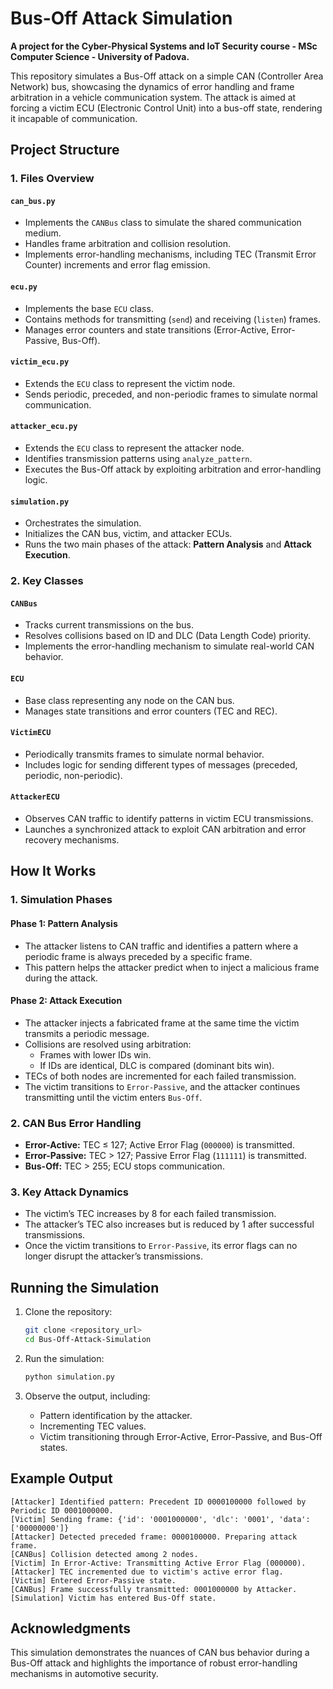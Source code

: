 # Bus-Off Attack Simulation

**A project for the Cyber-Physical Systems and IoT Security course - MSc Computer Science - University of Padova.**

This repository simulates a Bus-Off attack on a simple CAN (Controller Area Network) bus, showcasing the dynamics of error handling and frame arbitration in a vehicle communication system. The attack is aimed at forcing a victim ECU (Electronic Control Unit) into a bus-off state, rendering it incapable of communication.

## Project Structure

### 1. **Files Overview**

#### **`can_bus.py`**
- Implements the `CANBus` class to simulate the shared communication medium.
- Handles frame arbitration and collision resolution.
- Implements error-handling mechanisms, including TEC (Transmit Error Counter) increments and error flag emission.

#### **`ecu.py`**
- Implements the base `ECU` class.
- Contains methods for transmitting (`send`) and receiving (`listen`) frames.
- Manages error counters and state transitions (Error-Active, Error-Passive, Bus-Off).

#### **`victim_ecu.py`**
- Extends the `ECU` class to represent the victim node.
- Sends periodic, preceded, and non-periodic frames to simulate normal communication.

#### **`attacker_ecu.py`**
- Extends the `ECU` class to represent the attacker node.
- Identifies transmission patterns using `analyze_pattern`.
- Executes the Bus-Off attack by exploiting arbitration and error-handling logic.

#### **`simulation.py`**
- Orchestrates the simulation.
- Initializes the CAN bus, victim, and attacker ECUs.
- Runs the two main phases of the attack: **Pattern Analysis** and **Attack Execution**.

### 2. **Key Classes**

#### **`CANBus`**
- Tracks current transmissions on the bus.
- Resolves collisions based on ID and DLC (Data Length Code) priority.
- Implements the error-handling mechanism to simulate real-world CAN behavior.

#### **`ECU`**
- Base class representing any node on the CAN bus.
- Manages state transitions and error counters (TEC and REC).

#### **`VictimECU`**
- Periodically transmits frames to simulate normal behavior.
- Includes logic for sending different types of messages (preceded, periodic, non-periodic).

#### **`AttackerECU`**
- Observes CAN traffic to identify patterns in victim ECU transmissions.
- Launches a synchronized attack to exploit CAN arbitration and error recovery mechanisms.

## How It Works

### 1. **Simulation Phases**

#### **Phase 1: Pattern Analysis**
- The attacker listens to CAN traffic and identifies a pattern where a periodic frame is always preceded by a specific frame.
- This pattern helps the attacker predict when to inject a malicious frame during the attack.

#### **Phase 2: Attack Execution**
- The attacker injects a fabricated frame at the same time the victim transmits a periodic message.
- Collisions are resolved using arbitration:
  - Frames with lower IDs win.
  - If IDs are identical, DLC is compared (dominant bits win).
- TECs of both nodes are incremented for each failed transmission.
- The victim transitions to `Error-Passive`, and the attacker continues transmitting until the victim enters `Bus-Off`.

### 2. **CAN Bus Error Handling**
- **Error-Active:** TEC ≤ 127; Active Error Flag (`000000`) is transmitted.
- **Error-Passive:** TEC > 127; Passive Error Flag (`111111`) is transmitted.
- **Bus-Off:** TEC > 255; ECU stops communication.

### 3. **Key Attack Dynamics**
- The victim’s TEC increases by 8 for each failed transmission.
- The attacker’s TEC also increases but is reduced by 1 after successful transmissions.
- Once the victim transitions to `Error-Passive`, its error flags can no longer disrupt the attacker’s transmissions.

## Running the Simulation

1. Clone the repository:
   ```bash
   git clone <repository_url>
   cd Bus-Off-Attack-Simulation
   ```

2. Run the simulation:
   ```bash
   python simulation.py
   ```

3. Observe the output, including:
   - Pattern identification by the attacker.
   - Incrementing TEC values.
   - Victim transitioning through Error-Active, Error-Passive, and Bus-Off states.

## Example Output
```plaintext
[Attacker] Identified pattern: Precedent ID 0000100000 followed by Periodic ID 0001000000.
[Victim] Sending frame: {'id': '0001000000', 'dlc': '0001', 'data': ['00000000']}
[Attacker] Detected preceded frame: 0000100000. Preparing attack frame.
[CANBus] Collision detected among 2 nodes.
[Victim] In Error-Active: Transmitting Active Error Flag (000000).
[Attacker] TEC incremented due to victim's active error flag.
[Victim] Entered Error-Passive state.
[CANBus] Frame successfully transmitted: 0001000000 by Attacker.
[Simulation] Victim has entered Bus-Off state.
```

## Acknowledgments

This simulation demonstrates the nuances of CAN bus behavior during a Bus-Off attack and highlights the importance of robust error-handling mechanisms in automotive security.
